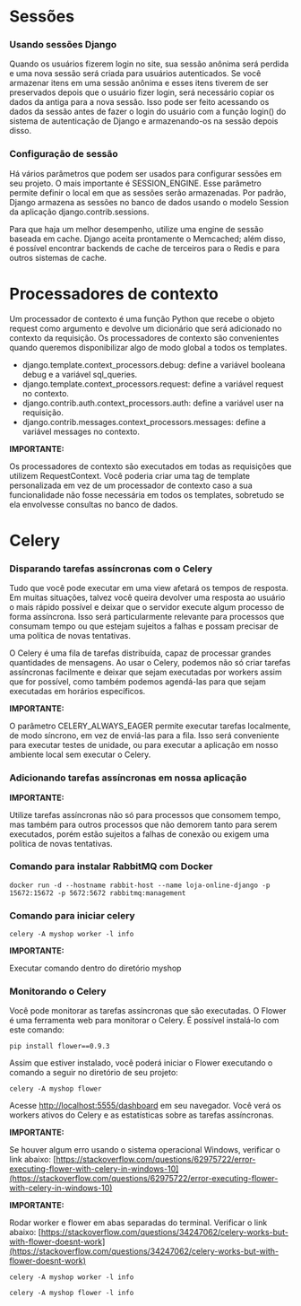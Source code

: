 # Sessões

### Usando sessões Django

Quando os usuários fizerem login no site, sua sessão anônima será perdida e uma nova sessão
será criada para usuários autenticados. Se você armazenar itens em uma sessão anônima
e esses itens tiverem de ser preservados depois que o usuário fizer login, será necessário
copiar os dados da antiga para a nova sessão. Isso pode ser feito acessando os dados da
sessão antes de fazer o login do usuário com a função login() do sistema de autenticação
de Django e armazenando-os na sessão depois disso.

### Configuração de sessão

Há vários parâmetros que podem ser usados para configurar sessões em seu projeto. O mais
importante é SESSION_ENGINE. Esse parâmetro permite definir o local em que as sessões
serão armazenadas. Por padrão, Django armazena as sessões no banco de dados usando
o modelo Session da aplicação django.contrib.sessions.

Para que haja um melhor desempenho, utilize uma engine de sessão baseada em cache.
Django aceita prontamente o Memcached; além disso, é possível encontrar backends de cache
de terceiros para o Redis e para outros sistemas de cache.

# Processadores de contexto

Um processador de contexto é uma função Python que recebe o objeto request como argumento
e devolve um dicionário que será adicionado no contexto da requisição. Os processadores
de contexto são convenientes quando queremos disponibilizar algo de modo global a todos os templates.

- django.template.context_processors.debug: define a variável booleana debug e a variável sql_queries.
- django.template.context_processors.request: define a variável request no contexto.
- django.contrib.auth.context_processors.auth: define a variável user na requisição.
- django.contrib.messages.context_processors.messages: define a variável messages no contexto.

**IMPORTANTE:**

Os processadores de contexto são executados em todas as requisições que utilizem RequestContext.
Você poderia criar uma tag de template personalizada em vez de um processador de contexto caso a
sua funcionalidade não fosse necessária em todos os templates, sobretudo se ela envolvesse consultas no banco de dados.

# Celery

### Disparando tarefas assíncronas com o Celery

Tudo que você pode executar em uma view afetará os tempos de resposta. Em muitas situações, talvez
você queira devolver uma resposta ao usuário o mais rápido possível e deixar que o servidor execute
algum processo de forma assíncrona. Isso será particularmente relevante para processos que consumam
tempo ou que estejam sujeitos a falhas e possam precisar de uma política de novas tentativas.

O Celery é uma fila de tarefas distribuída, capaz de processar grandes quantidades de mensagens.
Ao usar o Celery, podemos não só criar tarefas assíncronas facilmente e deixar que sejam executadas
por workers assim que for possível, como também podemos agendá-las para que sejam executadas em
horários específicos.

**IMPORTANTE:**

O parâmetro CELERY_ALWAYS_EAGER permite executar tarefas localmente, de modo síncrono, em vez de
enviá-las para a fila. Isso será conveniente para executar testes de unidade, ou para executar
a aplicação em nosso ambiente local sem executar o Celery.

### Adicionando tarefas assíncronas em nossa aplicação

**IMPORTANTE:**

Utilize tarefas assíncronas não só para processos que consomem tempo, mas também para outros processos
que não demorem tanto para serem executados, porém estão sujeitos a falhas de conexão ou exigem
uma política de novas tentativas.

### Comando para instalar RabbitMQ com Docker

```
docker run -d --hostname rabbit-host --name loja-online-django -p 15672:15672 -p 5672:5672 rabbitmq:management
```

### Comando para iniciar celery

```
celery -A myshop worker -l info
```

**IMPORTANTE:**

Executar comando dentro do diretório myshop

### Monitorando o Celery

Você pode monitorar as tarefas assíncronas que são executadas. O Flower é uma ferramenta
web para monitorar o Celery. É possível instalá-lo com este comando:

```
pip install flower==0.9.3
```

Assim que estiver instalado, você poderá iniciar o Flower executando o comando a seguir
no diretório de seu projeto:

```
celery -A myshop flower
```

Acesse [http://localhost:5555/dashboard](http://localhost:5555/dashboard) em seu navegador. Você verá os workers ativos
do Celery e as estatísticas sobre as tarefas assíncronas.

**IMPORTANTE:**

Se houver algum erro usando o sistema operacional Windows, verificar o link abaixo:
[https://stackoverflow.com/questions/62975722/error-executing-flower-with-celery-in-windows-10](https://stackoverflow.com/questions/62975722/error-executing-flower-with-celery-in-windows-10)


**IMPORTANTE:**

Rodar worker e flower em abas separadas do terminal. Verificar o link abaixo:
[https://stackoverflow.com/questions/34247062/celery-works-but-with-flower-doesnt-work](https://stackoverflow.com/questions/34247062/celery-works-but-with-flower-doesnt-work)

```
celery -A myshop worker -l info
```

```
celery -A myshop flower -l info
```